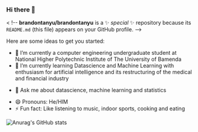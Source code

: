 

### Hi there 👋


< !-- **brandontanyu/brandontanyu** is a ✨ _special_ ✨ repository because its `README.md` (this file) appears on your GitHub profile. -->

Here are some ideas to get you started:

- 🔭 I’m currently a computer engineering undergraduate student at National Higher Polytechnic Institute of The University of Bamenda 
- 🌱 I’m currently learning Datascience and Machine Learning with enthusiasm for artificial intelligence and its restructuring of the medical and financial industry 
<!--- 👯 I’m looking to collaborate on 
- 🤔 I’m looking for help with ...-->
- 💬 Ask me about datascience, machine learning and statistics
<!--- 📫 How to reach me: ...-->
- 😄 Pronouns: He/HIM
- ⚡ Fun fact: Like listening to music, indoor sports, cooking and eating

![Anurag's GitHub stats](https://github-readme-stats.vercel.app/api?username=brandontanyu&show_icons=true&theme=radical)

